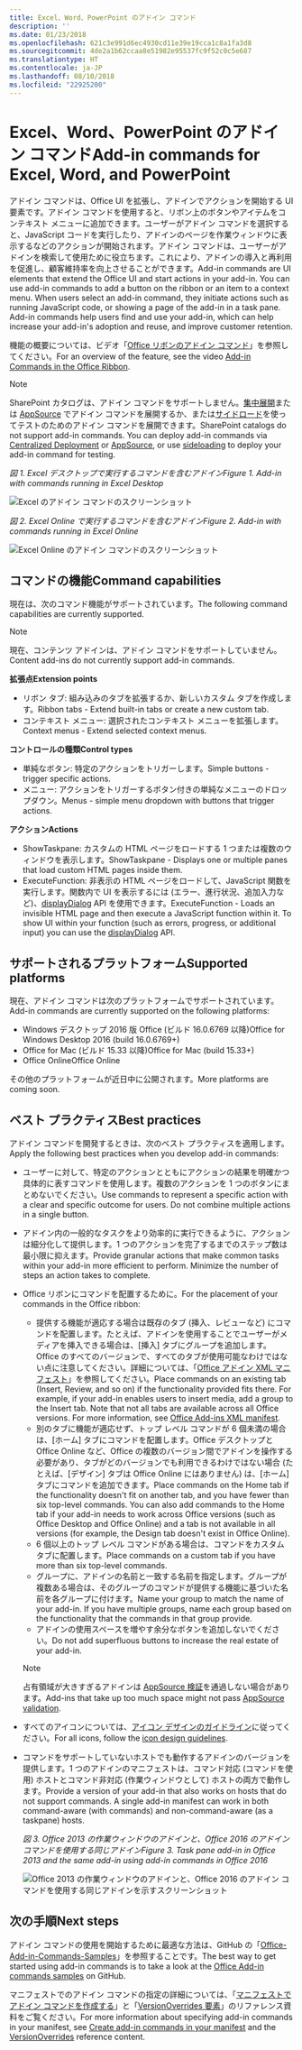 ```yaml
---
title: Excel、Word、PowerPoint のアドイン コマンド
description: ''
ms.date: 01/23/2018
ms.openlocfilehash: 621c3e991d6ec4930cd11e39e19cca1c8a1fa3d8
ms.sourcegitcommit: 4de2a1b62ccaa8e51982e95537fc9f52c0c5e687
ms.translationtype: HT
ms.contentlocale: ja-JP
ms.lasthandoff: 08/10/2018
ms.locfileid: "22925200"
---
```

# <a name="add-in-commands-for-excel-word-and-powerpoint"></a><span data-ttu-id="070cb-102">Excel、Word、PowerPoint のアドイン コマンド</span><span class="sxs-lookup"><span data-stu-id="070cb-102">Add-in commands for Excel, Word, and PowerPoint</span></span>

<span data-ttu-id="070cb-p101">アドイン コマンドは、Office UI を拡張し、アドインでアクションを開始する UI 要素です。アドイン コマンドを使用すると、リボン上のボタンやアイテムをコンテキスト メニューに追加できます。ユーザーがアドイン コマンドを選択すると、JavaScript コードを実行したり、アドインのページを作業ウィンドウに表示するなどのアクションが開始されます。アドイン コマンドは、ユーザーがアドインを検索して使用ために役立ちます。これにより、アドインの導入と再利用を促進し、顧客維持率を向上させることができます。</span><span class="sxs-lookup"><span data-stu-id="070cb-p101">Add-in commands are UI elements that extend the Office UI and start actions in your add-in. You can use add-in commands to add a button on the ribbon or an item to a context menu. When users select an add-in command, they initiate actions such as running JavaScript code, or showing a page of the add-in in a task pane. Add-in commands help users find and use your add-in, which can help increase your add-in's adoption and reuse, and improve customer retention.</span></span>

<span data-ttu-id="070cb-107">機能の概要については、ビデオ「[Office リボンのアドイン コマンド](https://channel9.msdn.com/events/Build/2016/P551)」を参照してください。</span><span class="sxs-lookup"><span data-stu-id="070cb-107">For an overview of the feature, see the video [Add-in Commands in the Office Ribbon](https://channel9.msdn.com/events/Build/2016/P551).</span></span>

> [!NOTE]
> <span data-ttu-id="070cb-p102">SharePoint カタログは、アドイン コマンドをサポートしません。[集中展開](../publish/centralized-deployment.md)または [AppSource](https://docs.microsoft.com/office/dev/store/submit-to-the-office-store) でアドイン コマンドを展開するか、または[サイドロード](../testing/create-a-network-shared-folder-catalog-for-task-pane-and-content-add-ins.md)を使ってテストのためのアドイン コマンドを展開できます。</span><span class="sxs-lookup"><span data-stu-id="070cb-p102">SharePoint catalogs do not support add-in commands. You can deploy add-in commands via [Centralized Deployment](../publish/centralized-deployment.md) or [AppSource](https://docs.microsoft.com/office/dev/store/submit-to-the-office-store), or use [sideloading](../testing/create-a-network-shared-folder-catalog-for-task-pane-and-content-add-ins.md) to deploy your add-in command for testing.</span></span> 

<span data-ttu-id="070cb-110">*図 1. Excel デスクトップで実行するコマンドを含むアドイン*</span><span class="sxs-lookup"><span data-stu-id="070cb-110">*Figure 1. Add-in with commands running in Excel Desktop*</span></span>

![Excel のアドイン コマンドのスクリーンショット](../images/add-in-commands-1.png)

<span data-ttu-id="070cb-112">*図 2. Excel Online で実行するコマンドを含むアドイン*</span><span class="sxs-lookup"><span data-stu-id="070cb-112">*Figure 2. Add-in with commands running in Excel Online*</span></span>

![Excel Online のアドイン コマンドのスクリーンショット](../images/add-in-commands-2.png)

## <a name="command-capabilities"></a><span data-ttu-id="070cb-114">コマンドの機能</span><span class="sxs-lookup"><span data-stu-id="070cb-114">Command capabilities</span></span>
<span data-ttu-id="070cb-115">現在は、次のコマンド機能がサポートされています。</span><span class="sxs-lookup"><span data-stu-id="070cb-115">The following command capabilities are currently supported.</span></span>

> [!NOTE]
> <span data-ttu-id="070cb-116">現在、コンテンツ アドインは、アドイン コマンドをサポートしていません。</span><span class="sxs-lookup"><span data-stu-id="070cb-116">Content add-ins do not currently support add-in commands.</span></span>

<span data-ttu-id="070cb-117">**拡張点**</span><span class="sxs-lookup"><span data-stu-id="070cb-117">**Extension points**</span></span>

- <span data-ttu-id="070cb-118">リボン タブ: 組み込みのタブを拡張するか、新しいカスタム タブを作成します。</span><span class="sxs-lookup"><span data-stu-id="070cb-118">Ribbon tabs - Extend built-in tabs or create a new custom tab.</span></span>
- <span data-ttu-id="070cb-119">コンテキスト メニュー: 選択されたコンテキスト メニューを拡張します。</span><span class="sxs-lookup"><span data-stu-id="070cb-119">Context menus - Extend selected context menus.</span></span> 

<span data-ttu-id="070cb-120">**コントロールの種類**</span><span class="sxs-lookup"><span data-stu-id="070cb-120">**Control types**</span></span>

- <span data-ttu-id="070cb-121">単純なボタン: 特定のアクションをトリガーします。</span><span class="sxs-lookup"><span data-stu-id="070cb-121">Simple buttons - trigger specific actions.</span></span>
- <span data-ttu-id="070cb-122">メニュー: アクションをトリガーするボタン付きの単純なメニューのドロップダウン。</span><span class="sxs-lookup"><span data-stu-id="070cb-122">Menus - simple menu dropdown with buttons that trigger actions.</span></span>

<span data-ttu-id="070cb-123">**アクション**</span><span class="sxs-lookup"><span data-stu-id="070cb-123">**Actions**</span></span>

- <span data-ttu-id="070cb-124">ShowTaskpane: カスタムの HTML ページをロードする 1 つまたは複数のウィンドウを表示します。</span><span class="sxs-lookup"><span data-stu-id="070cb-124">ShowTaskpane - Displays one or multiple panes that load custom HTML pages inside them.</span></span>
- <span data-ttu-id="070cb-p103">ExecuteFunction: 非表示の HTML ページをロードして、JavaScript 関数を実行します。関数内で UI を表示するには (エラー、進行状況、追加入力など)、[displayDialog](http://dev.office.com/reference/add-ins/shared/officeui) API を使用できます。</span><span class="sxs-lookup"><span data-stu-id="070cb-p103">ExecuteFunction - Loads an invisible HTML page and then execute a JavaScript function within it. To show UI within your function (such as errors, progress, or additional input) you can use the [displayDialog](http://dev.office.com/reference/add-ins/shared/officeui) API.</span></span>  

## <a name="supported-platforms"></a><span data-ttu-id="070cb-127">サポートされるプラットフォーム</span><span class="sxs-lookup"><span data-stu-id="070cb-127">Supported platforms</span></span>
<span data-ttu-id="070cb-128">現在、アドイン コマンドは次のプラットフォームでサポートされています。</span><span class="sxs-lookup"><span data-stu-id="070cb-128">Add-in commands are currently supported on the following platforms:</span></span>

- <span data-ttu-id="070cb-129">Windows デスクトップ 2016 版 Office (ビルド 16.0.6769 以降)</span><span class="sxs-lookup"><span data-stu-id="070cb-129">Office for Windows Desktop 2016 (build 16.0.6769+)</span></span>
- <span data-ttu-id="070cb-130">Office for Mac (ビルド 15.33 以降)</span><span class="sxs-lookup"><span data-stu-id="070cb-130">Office for Mac (build 15.33+)</span></span>
- <span data-ttu-id="070cb-131">Office Online</span><span class="sxs-lookup"><span data-stu-id="070cb-131">Office Online</span></span> 

<span data-ttu-id="070cb-132">その他のプラットフォームが近日中に公開されます。</span><span class="sxs-lookup"><span data-stu-id="070cb-132">More platforms are coming soon.</span></span>

## <a name="best-practices"></a><span data-ttu-id="070cb-133">ベスト プラクティス</span><span class="sxs-lookup"><span data-stu-id="070cb-133">Best practices</span></span>

<span data-ttu-id="070cb-134">アドイン コマンドを開発するときは、次のベスト プラクティスを適用します。</span><span class="sxs-lookup"><span data-stu-id="070cb-134">Apply the following best practices when you develop add-in commands:</span></span>

- <span data-ttu-id="070cb-p104">ユーザーに対して、特定のアクションとともにアクションの結果を明確かつ具体的に表すコマンドを使用します。複数のアクションを 1 つのボタンにまとめないでください。</span><span class="sxs-lookup"><span data-stu-id="070cb-p104">Use commands to represent a specific action with a clear and specific outcome for users. Do not combine multiple actions in a single button.</span></span>
- <span data-ttu-id="070cb-p105">アドイン内の一般的なタスクをより効率的に実行できるように、アクションは細分化して提供します。1 つのアクションを完了するまでのステップ数は最小限に抑えます。</span><span class="sxs-lookup"><span data-stu-id="070cb-p105">Provide granular actions that make common tasks within your add-in more efficient to perform. Minimize the number of steps an action takes to complete.</span></span>
- <span data-ttu-id="070cb-139">Office リボンにコマンドを配置するために。</span><span class="sxs-lookup"><span data-stu-id="070cb-139">For the placement of your commands in the Office ribbon:</span></span>
    - <span data-ttu-id="070cb-p106">提供する機能が適応する場合は既存のタブ (挿入、レビューなど) にコマンドを配置します。たとえば、アドインを使用することでユーザーがメディアを挿入できる場合は、[挿入] タブにグループを追加します。Office のすべてのバージョンで、すべてのタブが使用可能なわけではない点に注意してください。詳細については、「[Office アドイン XML マニフェスト](../develop/add-in-manifests.md)」を参照してください。</span><span class="sxs-lookup"><span data-stu-id="070cb-p106">Place commands on an existing tab (Insert, Review, and so on) if the functionality provided fits there. For example, if your add-in enables users to insert media, add a group to the Insert tab. Note that not all tabs are available across all Office versions. For more information, see [Office Add-ins XML manifest](../develop/add-in-manifests.md).</span></span> 
    - <span data-ttu-id="070cb-p107">別のタブに機能が適応せず、トップ レベル コマンドが 6 個未満の場合は、[ホーム] タブにコマンドを配置します。Office デスクトップと Office Online など、Office の複数のバージョン間でアドインを操作する必要があり、タブがどのバージョンでも利用できるわけではない場合 (たとえば、[デザイン] タブは Office Online にはありません) は、[ホーム] タブにコマンドを追加できます。</span><span class="sxs-lookup"><span data-stu-id="070cb-p107">Place commands on the Home tab if the functionality doesn't fit on another tab, and you have fewer than six top-level commands. You can also add commands to the Home tab if your add-in needs to work across Office versions (such as Office Desktop and Office Online) and a tab is not available in all versions (for example, the Design tab doesn't exist in Office Online).</span></span>  
    - <span data-ttu-id="070cb-145">6 個以上のトップ レベル コマンドがある場合は、コマンドをカスタム タブに配置します。</span><span class="sxs-lookup"><span data-stu-id="070cb-145">Place commands on a custom tab if you have more than six top-level commands.</span></span> 
    - <span data-ttu-id="070cb-p108">グループに、アドインの名前と一致する名前を指定します。グループが複数ある場合は、そのグループのコマンドが提供する機能に基づいた名前を各グループに付けます。</span><span class="sxs-lookup"><span data-stu-id="070cb-p108">Name your group to match the name of your add-in. If you have multiple groups, name each group based on the functionality that the commands in that group provide.</span></span>
    - <span data-ttu-id="070cb-148">アドインの使用スペースを増やす余分なボタンを追加しないでください。</span><span class="sxs-lookup"><span data-stu-id="070cb-148">Do not add superfluous buttons to increase the real estate of your add-in.</span></span>

     > [!NOTE]
     > <span data-ttu-id="070cb-149">占有領域が大きすぎるアドインは [AppSource 検証](https://docs.microsoft.com/office/dev/store/validation-policies)を通過しない場合があります。</span><span class="sxs-lookup"><span data-stu-id="070cb-149">Add-ins that take up too much space might not pass [AppSource validation](https://docs.microsoft.com/office/dev/store/validation-policies).</span></span>

- <span data-ttu-id="070cb-150">すべてのアイコンについては、[アイコン デザインのガイドライン](add-in-icons.md)に従ってください。</span><span class="sxs-lookup"><span data-stu-id="070cb-150">For all icons, follow the [icon design guidelines](add-in-icons.md).</span></span>
- <span data-ttu-id="070cb-p109">コマンドをサポートしていないホストでも動作するアドインのバージョンを提供します。1 つのアドインのマニフェストは、コマンド対応 (コマンドを使用) ホストとコマンド非対応 (作業ウィンドウとして) ホストの両方で動作します。</span><span class="sxs-lookup"><span data-stu-id="070cb-p109">Provide a version of your add-in that also works on hosts that do not support commands. A single add-in manifest can work in both command-aware (with commands) and non-command-aware (as a taskpane) hosts.</span></span>

   <span data-ttu-id="070cb-153">*図 3. Office 2013 の作業ウィンドウのアドインと、Office 2016 のアドイン コマンドを使用する同じアドイン*</span><span class="sxs-lookup"><span data-stu-id="070cb-153">*Figure 3. Task pane add-in in Office 2013 and the same add-in using add-in commands in Office 2016*</span></span>

   ![Office 2013 の作業ウィンドウのアドインと、Office 2016 のアドイン コマンドを使用する同じアドインを示すスクリーンショット](../images/office-task-pane-add-ins.png)


## <a name="next-steps"></a><span data-ttu-id="070cb-155">次の手順</span><span class="sxs-lookup"><span data-stu-id="070cb-155">Next steps</span></span>

<span data-ttu-id="070cb-156">アドイン コマンドの使用を開始するために最適な方法は、GitHub の「[Office-Add-in-Commands-Samples](https://github.com/OfficeDev/Office-Add-in-Commands-Samples/)」を参照することです。</span><span class="sxs-lookup"><span data-stu-id="070cb-156">The best way to get started using add-in commands is to take a look at the [Office Add-in commands samples](https://github.com/OfficeDev/Office-Add-in-Commands-Samples/) on GitHub.</span></span>

<span data-ttu-id="070cb-157">マニフェストでのアドイン コマンドの指定の詳細については、「[マニフェストでアドイン コマンドを作成する](../develop/create-addin-commands.md)」と「[VersionOverrides 要素](https://dev.office.com/reference/add-ins/manifest/versionoverrides)」のリファレンス資料をご覧ください。</span><span class="sxs-lookup"><span data-stu-id="070cb-157">For more information about specifying add-in commands in your manifest, see [Create add-in commands in your manifest](../develop/create-addin-commands.md) and the [VersionOverrides](https://dev.office.com/reference/add-ins/manifest/versionoverrides) reference content.</span></span>




